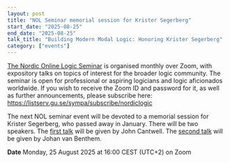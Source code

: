 ```yaml
---
layout: post
title: "NOL Seminar memorial session for Krister Segerberg"
start_date: "2025-08-25"
end_date: "2025-08-25"
talk_title: "Building Modern Modal Logic: Honoring Krister Segerberg"
category: ["events"]
---
```


[The Nordic Online Logic Seminar](/the-NOL-seminar.html)
is organised monthly over Zoom, with expository talks on topics of interest for
the broader logic community. The seminar is open for professional or aspiring
logicians and logic aficionados worldwide. If you wish to receive the Zoom ID
and password for it, as well as further announcements, please subscribe here:  
<https://listserv.gu.se/sympa/subscribe/nordiclogic>

The next NOL seminar event will be devoted to a memorial session for Krister
Segerberg, who passed away in January. There will be two speakers. The
[first talk](/2025-08-06-NOL-Seminar-John-Cantwell.html)
will be given by John Cantwell. The
[second talk](/2025-08-06-NOL-Seminar-Johan-van-Benthem.html)
will be given by Johan van Benthem.

**Date** Monday, 25 August 2025 at 16:00 CEST (UTC+2) on Zoom  
